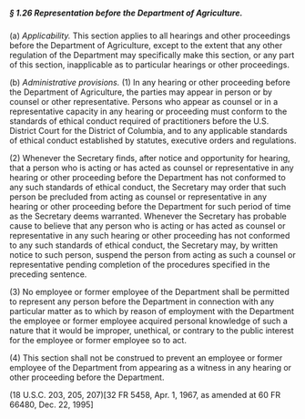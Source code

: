 ##### § 1.26 Representation before the Department of Agriculture. #####

(a) *Applicability.* This section applies to all hearings and other proceedings before the Department of Agriculture, except to the extent that any other regulation of the Department may specifically make this section, or any part of this section, inapplicable as to particular hearings or other proceedings.

(b) *Administrative provisions.* (1) In any hearing or other proceeding before the Department of Agriculture, the parties may appear in person or by counsel or other representative. Persons who appear as counsel or in a representative capacity in any hearing or proceeding must conform to the standards of ethical conduct required of practitioners before the U.S. District Court for the District of Columbia, and to any applicable standards of ethical conduct established by statutes, executive orders and regulations.

(2) Whenever the Secretary finds, after notice and opportunity for hearing, that a person who is acting or has acted as counsel or representative in any hearing or other proceeding before the Department has not conformed to any such standards of ethical conduct, the Secretary may order that such person be precluded from acting as counsel or representative in any hearing or other proceeding before the Department for such period of time as the Secretary deems warranted. Whenever the Secretary has probable cause to believe that any person who is acting or has acted as counsel or representative in any such hearing or other proceeding has not conformed to any such standards of ethical conduct, the Secretary may, by written notice to such person, suspend the person from acting as such a counsel or representative pending completion of the procedures specified in the preceding sentence.

(3) No employee or former employee of the Department shall be permitted to represent any person before the Department in connection with any particular matter as to which by reason of employment with the Department the employee or former employee acquired personal knowledge of such a nature that it would be improper, unethical, or contrary to the public interest for the employee or former employee so to act.

(4) This section shall not be construed to prevent an employee or former employee of the Department from appearing as a witness in any hearing or other proceeding before the Department.

(18 U.S.C. 203, 205, 207)[32 FR 5458, Apr. 1, 1967, as amended at 60 FR 66480, Dec. 22, 1995]